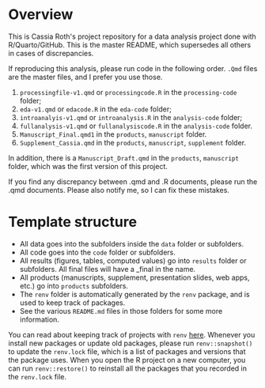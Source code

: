 # Overview

This is Cassia Roth's project repository for a data analysis project done with R/Quarto/GitHub. This is the master README, which supersedes all others in cases of discrepancies. 

If reproducing this analysis, please run code in the following order. `.Qmd` files are the master files, and I prefer you use those.

1) `processingfile-v1.qmd` or `processingcode.R` in the `processing-code` folder;
2) `eda-v1.qmd` or `edacode.R` in the `eda-code` folder;
3) `introanalyis-v1.qmd` or `introanalysis.R` in the `analysis-code` folder;
4) `fullanalysis-v1.qmd` or `fullanalysiscode.R` in the `analysis-code` folder.
5) `Manuscript_Final.qmd1` in the `products`, `manuscript` folder.
7) `Supplement_Cassia.qmd` in the `products`, `manuscript`, `supplement` folder.

In addition, there is a `Manuscript_Draft.qmd` in the `products`, `manuscript` folder, which was the first version of this project.

If you find any discrepancy between .qmd and .R documents, please run the .qmd documents. Please also notify me, so I can fix these mistakes.

# Template structure

* All data goes into the subfolders inside the `data` folder or subfolders.
* All code goes into the `code` folder or subfolders.
* All results (figures, tables, computed values) go into `results` folder or subfolders. All final files will have a _final in the name.
* All products (manuscripts, supplement, presentation slides, web apps, etc.) go into `products` subfolders.
* The `renv` folder is automatically generated by the `renv` package, and is used to keep track of packages.
* See the various `README.md` files in those folders for some more information.

You can read about keeping track of projects with `renv`
[here](https://rstudio.github.io/renv/articles/renv.html).
Whenever you install new packages or update old packages, please run `renv::snapshot()` to update the `renv.lock` file, which is a list of packages and versions that the package uses. When you open the R project on a new computer, you can run `renv::restore()` to reinstall all the packages that you recorded in the `renv.lock` file.